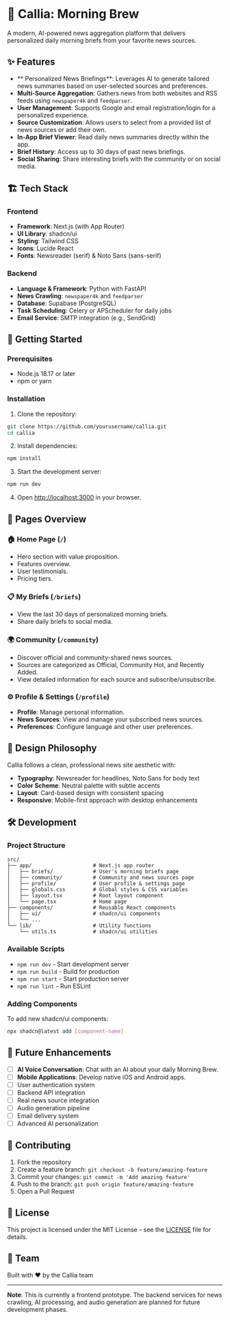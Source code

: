 # 📰 Callia: Morning Brew

A modern, AI-powered news aggregation platform that delivers personalized daily morning briefs from your favorite news sources.

## ✨ Features

- ** Personalized News Briefings**: Leverages AI to generate tailored news summaries based on user-selected sources and preferences.
- **Multi-Source Aggregation**: Gathers news from both websites and RSS feeds using `newspaper4k` and `feedparser`.
- **User Management**: Supports Google and email registration/login for a personalized experience.
- **Source Customization**: Allows users to select from a provided list of news sources or add their own.
- **In-App Brief Viewer**: Read daily news summaries directly within the app.
- **Brief History**: Access up to 30 days of past news briefings.
- **Social Sharing**: Share interesting briefs with the community or on social media.

## 🏗️ Tech Stack

### Frontend
- **Framework**: Next.js (with App Router)
- **UI Library**: shadcn/ui
- **Styling**: Tailwind CSS
- **Icons**: Lucide React
- **Fonts**: Newsreader (serif) & Noto Sans (sans-serif)

### Backend
- **Language & Framework**: Python with FastAPI
- **News Crawling**: `newspaper4k` and `feedparser`
- **Database**: Supabase (PostgreSQL)
- **Task Scheduling**: Celery or APScheduler for daily jobs
- **Email Service**: SMTP integration (e.g., SendGrid)

## 🚀 Getting Started

### Prerequisites

- Node.js 18.17 or later
- npm or yarn

### Installation

1. Clone the repository:
```bash
git clone https://github.com/yourusername/callia.git
cd callia
```

2. Install dependencies:
```bash
npm install
```

3. Start the development server:
```bash
npm run dev
```

4. Open [http://localhost:3000](http://localhost:3000) in your browser.

## 📄 Pages Overview

### 🏠 Home Page (`/`)
- Hero section with value proposition.
- Features overview.
- User testimonials.
- Pricing tiers.

### 📋 My Briefs (`/briefs`)
- View the last 30 days of personalized morning briefs.
- Share daily briefs to social media.

### 🌍 Community (`/community`)
- Discover official and community-shared news sources.
- Sources are categorized as Official, Community Hot, and Recently Added.
- View detailed information for each source and subscribe/unsubscribe.

### ⚙️ Profile & Settings (`/profile`)
- **Profile**: Manage personal information.
- **News Sources**: View and manage your subscribed news sources.
- **Preferences**: Configure language and other user preferences.

## 🎨 Design Philosophy

Callia follows a clean, professional news site aesthetic with:

- **Typography**: Newsreader for headlines, Noto Sans for body text
- **Color Scheme**: Neutral palette with subtle accents
- **Layout**: Card-based design with consistent spacing
- **Responsive**: Mobile-first approach with desktop enhancements

## 🛠️ Development

### Project Structure

```
src/
├── app/                    # Next.js app router
│   ├── briefs/             # User's morning briefs page
│   ├── community/          # Community and news sources page
│   ├── profile/            # User profile & settings page
│   ├── globals.css         # Global styles & CSS variables
│   ├── layout.tsx          # Root layout component
│   └── page.tsx            # Home page
├── components/             # Reusable React components
│   ├── ui/                 # shadcn/ui components
│   └── ...
└── lib/                    # Utility functions
    └── utils.ts            # shadcn/ui utilities
```

### Available Scripts

- `npm run dev` - Start development server
- `npm run build` - Build for production
- `npm run start` - Start production server
- `npm run lint` - Run ESLint

### Adding Components

To add new shadcn/ui components:

```bash
npx shadcn@latest add [component-name]
```

## 📝 Future Enhancements

- [ ] **AI Voice Conversation**: Chat with an AI about your daily Morning Brew.
- [ ] **Mobile Applications**: Develop native iOS and Android apps.
- [ ] User authentication system
- [ ] Backend API integration
- [ ] Real news source integration
- [ ] Audio generation pipeline
- [ ] Email delivery system
- [ ] Advanced AI personalization

## 🤝 Contributing

1. Fork the repository
2. Create a feature branch: `git checkout -b feature/amazing-feature`
3. Commit your changes: `git commit -m 'Add amazing feature'`
4. Push to the branch: `git push origin feature/amazing-feature`
5. Open a Pull Request

## 📄 License

This project is licensed under the MIT License - see the [LICENSE](LICENSE) file for details.

## 👥 Team

Built with ❤️ by the Callia team

---

**Note**: This is currently a frontend prototype. The backend services for news crawling, AI processing, and audio generation are planned for future development phases.

